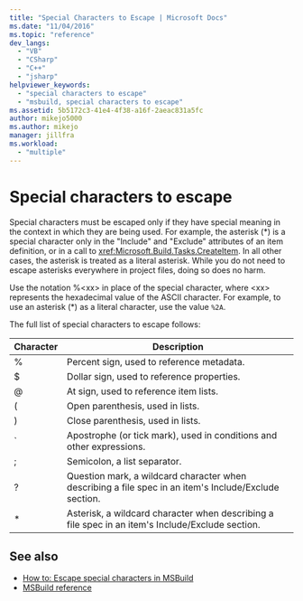 ```yaml
---
title: "Special Characters to Escape | Microsoft Docs"
ms.date: "11/04/2016"
ms.topic: "reference"
dev_langs:
  - "VB"
  - "CSharp"
  - "C++"
  - "jsharp"
helpviewer_keywords:
  - "special characters to escape"
  - "msbuild, special characters to escape"
ms.assetid: 5b5172c3-41e4-4f38-a16f-2aeac831a5fc
author: mikejo5000
ms.author: mikejo
manager: jillfra
ms.workload:
  - "multiple"
---
```

# Special characters to escape
Special characters must be escaped only if they have special meaning in the context in which they are being used. For example, the asterisk (*) is a special character only in the "Include" and "Exclude" attributes of an item definition, or in a call to <xref:Microsoft.Build.Tasks.CreateItem>. In all other cases, the asterisk is treated as a literal asterisk. While you do not need to escape asterisks everywhere in project files, doing so does no harm.

 Use the notation %\<xx> in place of the special character, where \<xx> represents the hexadecimal value of the ASCII character. For example, to use an asterisk (*) as a literal character, use the value `%2A`.

 The full list of special characters to escape follows:

|Character|Description|
|---------------|-----------------|
|%|Percent sign, used to reference metadata.|
|$|Dollar sign, used to reference properties.|
|@|At sign, used to reference item lists.|
|(|Open parenthesis, used in lists.|
|)|Close parenthesis, used in lists.|
|`|Apostrophe (or tick mark), used in conditions and other expressions.|
|;|Semicolon, a list separator.|
|?|Question mark, a wildcard character when describing a file spec in an item's Include/Exclude section.|
|*|Asterisk, a wildcard character when describing a file spec in an item's Include/Exclude section.|

## See also
- [How to: Escape special characters in MSBuild](../msbuild/how-to-escape-special-characters-in-msbuild.md)
- [MSBuild reference](../msbuild/msbuild-reference.md)